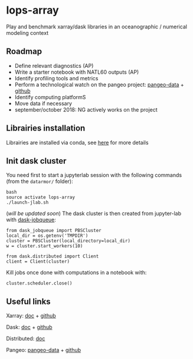 # lops-array
Play and benchmark xarray/dask libraries in an oceanographic / numerical modeling context

## Roadmap
- Define relevant diagnostics (AP)
- Write a starter notebook with NATL60 outputs (AP)
- Identify profiling tools and metrics
- Perform a technological watch on the pangeo project: [pangeo-data](https://pangeo-data.github.io/)  +  [github](https://github.com/pangeo-data/pangeo)
- Identify computing platformS
- Move data if necessary
- september/october 2018: NG actively works on the project

## Librairies installation

Librairies are installed via conda, see [here](https://github.com/apatlpo/lops-array/blob/master/doc/CONDA.md) for more details

## Init dask cluster

You need first to start a jupyterlab session with the following commands (from the `datarmor/` folder):

```
bash
source activate lops-array
./launch-jlab.sh
```

(*will be updated soon*) The dask cluster is then created from jupyter-lab with [dask-jobqueue](https://dask-jobqueue.readthedocs.io/en/latest/):

```
from dask_jobqueue import PBSCluster
local_dir = os.getenv('TMPDIR')
cluster = PBSCluster(local_directory=local_dir)
w = cluster.start_workers(10)

from dask.distributed import Client
client = Client(cluster)
```

Kill jobs once done with computations in  a notebook with:
```
cluster.scheduler.close()
```

## Useful links
Xarray: [doc](http://xarray.pydata.org/en/stable/index.html) + [github](https://github.com/pydata/xarray)

Dask: [doc](http://dask.pydata.org/en/latest/) + [github](https://github.com/dask/dask)

Distributed: [doc](https://distributed.readthedocs.io/en/latest/)

Pangeo: [pangeo-data](https://pangeo-data.github.io/)  +  [github](https://github.com/pangeo-data/pangeo)

